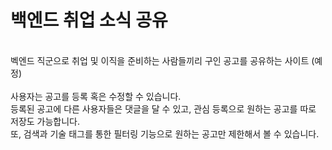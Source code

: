 <h1>백엔드 취업 소식 공유</h1>
<br>
벡엔드 직군으로 취업 및 이직을 준비하는 사람들끼리 구인 공고를 공유하는 사이트 (예정)<br><br>
사용자는 공고를 등록 혹은 수정할 수 있습니다. <br>
등록된 공고에 다른 사용자들은 댓글을 달 수 있고, 관심 등록으로 원하는 공고를 따로 저장도 가능합니다. <br>
또, 검색과 기술 태그를 통한 필터링 기능으로 원하는 공고만 제한해서 볼 수 있습니다.
